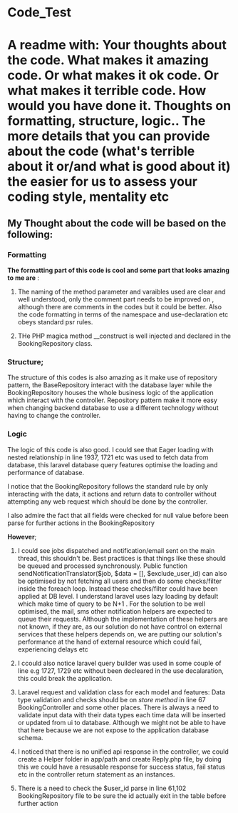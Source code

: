 # Code_Test

# A readme with:   Your thoughts about the code. What makes it amazing code. Or what makes it ok code. Or what makes it terrible code. How would you have done it. Thoughts on formatting, structure, logic.. The more details that you can provide about the code (what's terrible about it or/and what is good about it) the easier for us to assess your coding style, mentality etc

## My Thought about the code will be based on the following:

### Formatting

**The formatting part of this code is cool and some part that looks amazing to me are** :

1. The naming of the method parameter and varaibles used are clear and well understood, only the comment part needs to be improved on , although there are comments in the codes but it could be better. Also the code formatting in terms of the namespace and use-declaration etc obeys standard psr rules.

2. THe PHP magica method __construct is well injected and declared in the BookingRepository class.

### Structure;

The structure of this codes is also amazing as it make use of repository pattern, the BaseRepository interact with the database layer while the BookingRepository houses the whole business logic of the application which interact with the controller. Repository pattern make it more easy when changing backend database to use a different technology without having to change the controller.


### Logic

The logic of this code is also good.  I could see that Eager loading with nested relationship in line 1937, 1721 etc was used to fetch data from database, this laravel database query features optimise the loading and performance of database.

I notice that the BookingRepository follows the standard rule by only interacting with the data, it actions and return data to controller without attempting any web request which should be done by the controller.

 I also admire the fact that all fields were checked for null value before been parse for further actions in the BookingRepository

**However**;

1. I could see jobs dispatched and notification/email sent on the main thread, this shouldn't be. Best practices is that things like these should be queued and processed synchronously. Public function sendNotificationTranslator($job, $data = [], $exclude_user_id) can also be optimised by not fetching all users and then do some checks/filter inside the foreach loop. Instead these checks/filter could have been applied at DB level. I understand laravel uses lazy loading by default which make time of query to be N+1 . For the solution to be well optimised, the mail, sms other notification helpers are expected to queue their requests. Although the implementation of these helpers are not known, if they are, as our solution do not have control on external services that these helpers depends on, we are putting our solution's performance at the hand of external resource which could fail, experiencing delays etc

2. I ccould also notice laravel query builder was used in some couple of line e.g 1727, 1729 etc without been decleared in the use decalaration, this could break the application.

3. Laravel request and validation class for each model and features: Data type validation and checks should be on *store method* in line 67 BookingController and some other places. There is always a need to validate input data with their data types each time data will be inserted or updated from ui to database. Although we might not be able to have that here because we are not expose to the application database schema.

4. I noticed that there is no unified api response in the controller, we could create a Helper folder in app/path and create Reply.php file, by doing this we could have a resusable response for success status, fail status etc in the controller return statement as an instances.

5. There is a need to check the $user_id parse in line 61,102 BookingRepository file to be sure the id actually exit in the table before further action
